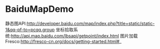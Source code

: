 # BaiduMapDemo
静态图API:http://developer.baidu.com/map/index.php?title=static/static-1&qq-pf-to=pcqq.group
坐标拾取系统:http://api.map.baidu.com/lbsapi/getpoint/index.html
图片加载Fresco:http://fresco-cn.org/docs/getting-started.html#_
